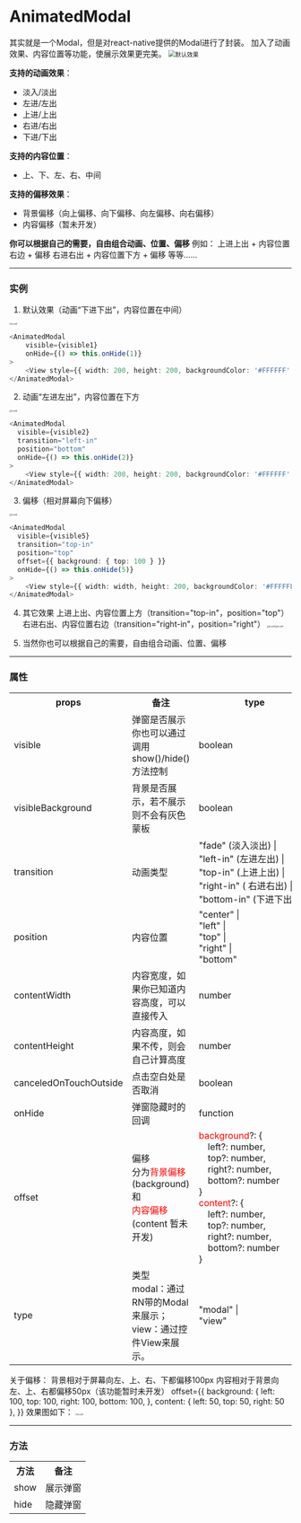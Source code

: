 # AnimatedModal
其实就是一个Modal，但是对react-native提供的Modal进行了封装。
加入了动画效果、内容位置等功能，使展示效果更完美。
<img src="../imgs/animated_modal.gif" alt="默认效果" style="zoom:75%;" />

**支持的动画效果**：
- 淡入/淡出
- 左进/左出
- 上进/上出
- 右进/右出
- 下进/下出

**支持的内容位置**：
- 上、下、左、右、中间

**支持的偏移效果**：
- 背景偏移（向上偏移、向下偏移、向左偏移、向右偏移）
- 内容偏移（暂未开发）

**你可以根据自己的需要，自由组合动画、位置、偏移**
例如：
上进上出 + 内容位置右边 + 偏移
右进右出 + 内容位置下方 + 偏移
等等......

----
### 实例
1. 默认效果（动画“下进下出”，内容位置在中间）
<img src="../imgs/1.jpg" alt="默认效果" style="zoom:20%;" />

```typescript
<AnimatedModal
    visible={visible1}
    onHide={() => this.onHide(1)}
>
	<View style={{ width: 200, height: 200, backgroundColor: '#FFFFFF' }} />
</AnimatedModal>
```

2. 动画“左进左出”，内容位置在下方
<img src="../imgs/2.jpg" alt="默认效果" style="zoom:20%;" />

```typescript
<AnimatedModal
  visible={visible2}
  transition="left-in"
  position="bottom"
  onHide={() => this.onHide(2)}
>
	<View style={{ width: 200, height: 200, backgroundColor: '#FFFFFF' }} />
</AnimatedModal>
```

3. 偏移（相对屏幕向下偏移）
<img src="../imgs/5.jpg" alt="默认效果" style="zoom:20%;" />

```typescript
<AnimatedModal
  visible={visible5}
  transition="top-in"
  position="top"
  offset={{ background: { top: 100 } }}
  onHide={() => this.onHide(5)}
>
	<View style={{ width: width, height: 200, backgroundColor: '#FFFFFF' }} />
</AnimatedModal>
```

4. 其它效果
上进上出、内容位置上方（transition="top-in"，position="top"）
右进右出、内容位置右边（transition="right-in"，position="right"）
<img src="../imgs/3.jpg" alt="默认效果" style="zoom:20%;" /><img src="../imgs/4.jpg" alt="默认效果" style="zoom:20%;" />

5. 当然你也可以根据自己的需要，自由组合动画、位置、偏移

---
### 属性
<table>
  <tr>
    <th>props</th>
    <th>备注</th>
    <th>type</th>
    <th>是否必须</th>
  </tr>
  <tr>
    <td>visible</td>
    <td>弹窗是否展示<br>你也可以通过调用show()/hide()方法控制</td>
    <td>boolean</td>
    <td>非必须，默认false</td>
  </tr>
  <tr>
    <td>visibleBackground</td>
    <td>背景是否展示，若不展示则不会有灰色蒙板</td>
    <td>boolean</td>
    <td>非必须，默认true</td>
  </tr>
  <tr>
    <td>transition</td>
    <td>动画类型</td>
    <td>"fade" (淡入淡出) |<br> "left-in" (左进左出) |<br> "top-in" (上进上出) |<br> "right-in" ( 右进右出) |<br> "bottom-in" (下进下出)</td>
    <td>非必须，默认 "bottom-in"</td>
  </tr>
  <tr>
    <td>position</td>
    <td>内容位置</td>
    <td>"center" |<br> "left" |<br> "top" |<br> "right" |<br> "bottom"</td>
    <td>非必须，默认 "center"</td>
  </tr>
  <tr>
    <td>contentWidth</td>
    <td>内容宽度，如果你已知道内容高度，可以直接传入</td>
    <td>number</td>
    <td>非必须</td>
  </tr>
  <tr>
    <td>contentHeight</td>
    <td>内容高度，如果不传，则会自己计算高度</td>
    <td>number</td>
    <td>非必须</td>
  </tr>
  <tr>
    <td>canceledOnTouchOutside</td>
    <td>点击空白处是否取消</td>
    <td>boolean</td>
    <td>非必须，默认true</td>
  </tr>
  <tr>
    <td>onHide</td>
    <td>弹窗隐藏时的回调</td>
    <td>function</td>
    <td>非必须</td>
  </tr>
  <tr>
    <td>offset</td>
    <td>偏移<br>
      分为<font color="red">背景偏移</font>(background)和<br>
      <font color="red">内容偏移</font>(content 暂未开发)
    </td>
    <td style="min-width:200px">
      <font color="red">background</font>?: {<br>
      &emsp;left?: number,<br>
      &emsp;top?: number,<br>
      &emsp;right?: number,<br>
      &emsp;bottom?: number<br>}<br>
      <font color="red">content</font>?: {<br>
      &emsp;left?: number,<br>
      &emsp;top?: number,<br>
      &emsp;right?: number,<br>
      &emsp;bottom?: number<br>}<br>
    </td>
    <td>非必须，其中每一个属性都是非必须，如果都不传相当于没有偏移</td>
  </tr>
  <tr>
    <td>type</td>
    <td>
      类型<br>
      modal：通过RN带的Modal来展示；<br>
      view：通过控件View来展示。
    </td>
    <td>"modal" |<br>"view"</td>
    <td>非必须，默认为"modal"</td>
  </tr>
</table>
关于偏移：
背景相对于屏幕向左、上、右、下都偏移100px
内容相对于背景向左、上、右都偏移50px（该功能暂时未开发）
offset={{
  background: {
    left: 100,
    top: 100,
    right: 100,
    bottom: 100,
  },
  content: { left: 50, top: 50, right: 50 },
}}
效果图如下：
<img src="../imgs/6.jpg" alt="默认效果" style="zoom:20%;" />

---
### 方法
<table>
  <tr>
    <th>方法</th>
    <th>备注</th>
  </tr>
  <tr>
    <td>show</td>
    <td>展示弹窗</td>
  </tr>
  <tr>
    <td>hide</td>
    <td>隐藏弹窗</td>
  </tr>
</table>


